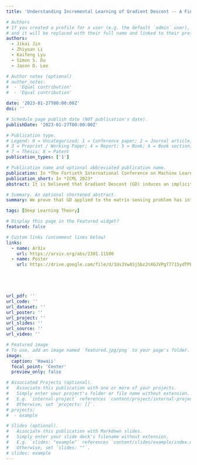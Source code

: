 ```yaml
---
title: 'Understanding Incremental Learning of Gradient Descent -- A Fine-grained Analysis of Matrix Sensing'

# Authors
# If you created a profile for a user (e.g. the default `admin` user), write the username (folder name) here
# and it will be replaced with their full name and linked to their profile.
authors:
  - Jikai Jin
  - Zhiyuan Li
  - Kaifeng Lyu
  - Simon S. Du
  - Jason D. Lee

# Author notes (optional)
# author_notes:
#  - 'Equal contribution'
#  - 'Equal contribution'

date: '2023-01-27T00:00:00Z'
doi: ''

# Schedule page publish date (NOT publication's date).
publishDate: '2023-01-27T00:00:00Z'

# Publication type.
# Legend: 0 = Uncategorized; 1 = Conference paper; 2 = Journal article;
# 3 = Preprint / Working Paper; 4 = Report; 5 = Book; 6 = Book section;
# 7 = Thesis; 8 = Patent
publication_types: ['1']

# Publication name and optional abbreviated publication name.
publication: In *The Fortieth International Conference on Machine Learning*
publication_short: In *ICML 2023*
abstract: It is believed that Gradient Descent (GD) induces an implicit bias towards good generalization in training machine learning models. This paper provides a fine-grained analysis of the dynamics of GD for the matrix sensing problem, whose goal is to recover a low-rank ground-truth matrix from near-isotropic linear measurements. It is shown that GD with small initialization behaves similarly to the greedy low-rank learning heuristics (Li et al., 2020) and follows an incremental learning procedure (Gissin et al., 2019) -- GD sequentially learns solutions with increasing ranks until it recovers the ground truth matrix. Compared to existing works which only analyze the first learning phase for rank-1 solutions, our result provides characterizations for the whole learning process. Moreover, besides the over-parameterized regime that many prior works focused on, our analysis of the incremental learning procedure also applies to the under-parameterized regime. Finally, we conduct numerical experiments to confirm our theoretical findings.

# Summary. An optional shortened abstract.
summary: We prove that GD applied to the matrix sensing problem has intriguing properties -- with small initialization and early stopping, it follows an incremental/greedy low-rank learning procedure. This form of simplicity bias allows GD to recover the ground-truth, despite over-parameterization and non-convexity.

tags: [Deep Learning Theory]

# Display this page in the Featured widget?
featured: false

# Custom links (uncomment lines below)
links:
  - name: ArXiv
    url: https://arxiv.org/abs/2301.11500
  - name: Poster
    url: https://drive.google.com/file/d/1Us3VwASjSbz2nXGJVPgT7715ydTPEb_M/view?usp=drive_link



  

url_pdf: ''
url_code: ''
url_dataset: ''
url_poster: ''
url_project: ''
url_slides: ''
url_source: ''
url_video: ''

# Featured image
# To use, add an image named `featured.jpg/png` to your page's folder.
image:
  caption: 'Hawaii'
  focal_point: 'Center'
  preview_only: false

# Associated Projects (optional).
#   Associate this publication with one or more of your projects.
#   Simply enter your project's folder or file name without extension.
#   E.g. `internal-project` references `content/project/internal-project/index.md`.
#   Otherwise, set `projects: []`.
# projects:
#  - example

# Slides (optional).
#   Associate this publication with Markdown slides.
#   Simply enter your slide deck's filename without extension.
#   E.g. `slides: "example"` references `content/slides/example/index.md`.
#   Otherwise, set `slides: ""`.
# slides: example
---
```

